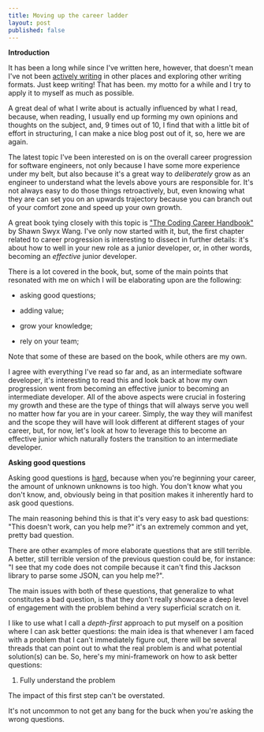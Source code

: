 ```yaml
---
title: Moving up the career ladder
layout: post
published: false
---
```


**Introduction**

It has been a long while since I've written here, however, that doesn't mean I've not been [actively writing](https://typeshare.co/boliveira) in other places and exploring other writing formats. Just keep writing! That has been. my motto for a while and I try to apply it to myself as much as possible.

A great deal of what I write about is actually influenced by what I read, because, when reading, I usually end up forming my own opinions and thoughts on the subject, and, 9 times out of 10, I find that with a little bit of effort in structuring, I can make a nice blog post out of it, so, here we are again.

The latest topic I've been interested on is on the overall career progression for software engineers, not only because I have some more experience under my belt, but also because it's a great way to _deliberately_ grow as an engineer to understand what the levels above yours are responsible for. It's not always easy to do those things retroactively, but, even knowing what they are can set you on an upwards trajectory because you can branch out of your comfort zone and speed up your own growth.

A great book tying closely with this topic is ["The Coding Career Handbook"](https://www.learninpublic.org/) by Shawn Swyx Wang. I've only now started with it, but, the first chapter related to career progression is interesting to dissect in further details: it's about how to well in your new role as a junior developer, or, in other words, becoming an _effective_ junior developer.

There is a lot covered in the book, but, some of the main points that resonated with me on which I will be elaborating upon are the following:

- asking good questions;

- adding value;

- grow your knowledge;

- rely on your team;

Note that some of these are based on the book, while others are my own.

I agree with everything I've read so far and, as an intermediate software developer, it's interesting to read this and look back at how my own progression went from becoming an effective junior to becoming an intermediate developer. All of the above aspects were crucial in fostering my growth and these are the type of things that will always serve you well no matter how far you are in your career. Simply, the way they will manifest and the scope they will have will look different at different stages of your career, but, for now, let's look at how to leverage this to become an effective junior which naturally fosters the transition to an intermediate developer.

**Asking good questions**

Asking good questions is [hard](http://www.catb.org/esr/faqs/smart-questions.html), because when you're beginning your career, the amount of unknown unknowns is too high. You don't know what you don't know, and, obviously being in that position makes it inherently hard to ask good questions. 

The main reasoning behind this is that it's very easy to ask bad questions: "This doesn't work, can you help me?" it's an extremely common and yet, pretty bad question. 

There are other examples of more elaborate questions that are still terrible. A better, still terrible version of the previous question could be, for instance: "I see that my code does not compile because it can't find this Jackson library to parse some JSON, can you help me?".

The main issues with both of these questions, that generalize to what constitutes a bad question, is that they don't really showcase a deep level of engagement with the problem behind a very superficial scratch on it. 

I like to use what I call a _depth-first_ approach to put myself on a position where I can ask better questions: the main idea is that whenever I am faced with a problem that I can't immediately figure out, there will be several threads that can point out to what the real problem is and what potential solution(s) can be.
So, here's my mini-framework on how to ask better questions:

1. Fully understand the problem

The impact of this first step can't be overstated.

It's not uncommon to not get any bang for the buck when you're asking the wrong questions.

